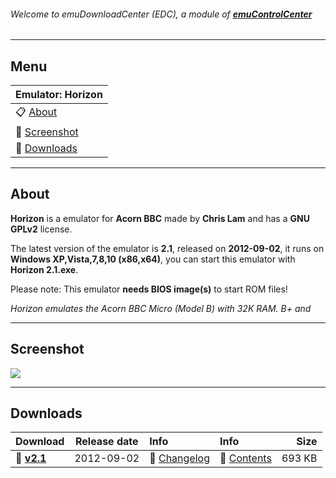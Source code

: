 ###### Welcome to emuDownloadCenter (EDC), a module of [**emuControlCenter**](https://github.com/PhoenixInteractiveNL/emuControlCenter/wiki/)
***
## Menu
| **Emulator: Horizon** |
|:---------|
| :clipboard: [About](#about) |
| :sunrise: [Screenshot](#screenshot) |
| :floppy_disk: [Downloads](#downloads) |
***
## About
**Horizon** is a emulator for **Acorn BBC** made by **Chris Lam** and has a **GNU GPLv2** license.

The latest version of the emulator is **2.1**, released on **2012-09-02**, it runs on **Windows XP,Vista,7,8,10 (x86,x64)**, you can start this emulator with **Horizon 2.1.exe**.

Please note: This emulator **needs BIOS image(s)** to start ROM files!

_Horizon emulates the Acorn BBC Micro (Model B) with 32K RAM. B+ and_
***
## Screenshot
![](https://raw.githubusercontent.com/PhoenixInteractiveNL/emuDownloadCenter/master/hooks/horizon/screen.jpg)
***
## Downloads
| Download | Release date  | Info       | Info       | Size       |
|:---------|:-------------:|:-----------|:-----------|-----------:|
| :floppy_disk: [**v2.1**](https://github.com/PhoenixInteractiveNL/edc-repo0002/raw/master/horizon/2.1.7z) | 2012-09-02 | :page_facing_up: [Changelog](https://github.com/PhoenixInteractiveNL/edc-repo0002/blob/master/horizon/2.1_changelog.txt) | :mag_right: [Contents](https://github.com/PhoenixInteractiveNL/edc-repo0002/blob/master/horizon/2.1_contents.txt) | 693 KB |
